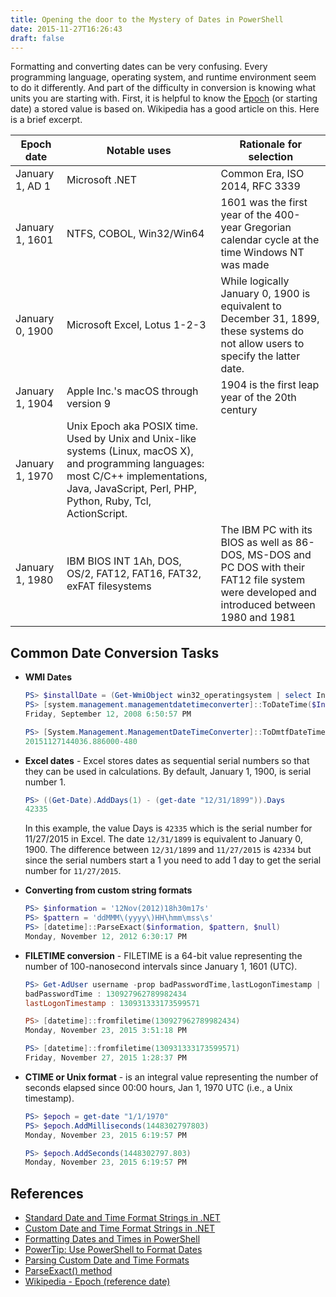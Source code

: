 ```yaml
---
title: Opening the door to the Mystery of Dates in PowerShell
date: 2015-11-27T16:26:43
draft: false
---
```

Formatting and converting dates can be very confusing. Every programming language, operating system,
and runtime environment seem to do it differently. And part of the difficulty in conversion is
knowing what units you are starting with. First, it is helpful to know the [Epoch][07] (or starting
date) a stored value is based on. Wikipedia has a good article on this. Here is a brief excerpt.

| Epoch date      | Notable uses                                                                                                                                                                                          | Rationale for selection                                                                                                                        |
|-----------------|-------------------------------------------------------------------------------------------------------------------------------------------------------------------------------------------------------|------------------------------------------------------------------------------------------------------------------------------------------------|
| January 1, AD 1 | Microsoft .NET                                                                                                                                                                                        | Common Era, ISO 2014, RFC 3339                                                                                                                 |
| January 1, 1601 | NTFS, COBOL, Win32/Win64                                                                                                                                                                              | 1601 was the first year of the 400-year Gregorian calendar cycle at the time Windows NT was made                                               |
| January 0, 1900 | Microsoft Excel, Lotus 1-2-3                                                                                                                                                                          | While logically January 0, 1900 is equivalent to December 31, 1899, these systems do not allow users to specify the latter date.               |
| January 1, 1904 | Apple Inc.'s macOS through version 9                                                                                                                                                                 | 1904 is the first leap year of the 20th century                                                                                                |
| January 1, 1970 | Unix Epoch aka POSIX time. Used by Unix and Unix-like systems (Linux, macOS X), and programming languages: most C/C++ implementations, Java, JavaScript, Perl, PHP, Python, Ruby, Tcl, ActionScript. |                                                                                                                                                |
| January 1, 1980 | IBM BIOS INT 1Ah, DOS, OS/2, FAT12, FAT16, FAT32, exFAT filesystems                                                                                                                                   | The IBM PC with its BIOS as well as 86-DOS, MS-DOS and PC DOS with their FAT12 file system were developed and introduced between 1980 and 1981 |

## **Common Date Conversion Tasks**

- **WMI Dates**

  ```powershell
  PS> $installDate = (Get-WmiObject win32_operatingsystem | select Installdate ).InstallDate
  PS> [system.management.managementdatetimeconverter]::ToDateTime($InstallDate)
  Friday, September 12, 2008 6:50:57 PM

  PS> [System.Management.ManagementDateTimeConverter]::ToDmtfDateTime($(get-date))
  20151127144036.886000-480
  ```

- **Excel dates** - Excel stores dates as sequential serial numbers so that they can be used in
  calculations. By default, January 1, 1900, is serial number 1.

  ```powershell
  PS> ((Get-Date).AddDays(1) - (get-date "12/31/1899")).Days
  42335
  ```

  In this example, the value Days is `42335` which is the serial number for 11/27/2015 in Excel. The
  date `12/31/1899` is equivalent to January 0, 1900. The difference between `12/31/1899` and
  `11/27/2015` is `42334` but since the serial numbers start a 1 you need to add 1 day to get the
  serial number for `11/27/2015`.

- **Converting from custom string formats**

  ```powershell
  PS> $information = '12Nov(2012)18h30m17s'
  PS> $pattern = 'ddMMM\(yyyy\)HH\hmm\mss\s'
  PS> [datetime]::ParseExact($information, $pattern, $null)
  Monday, November 12, 2012 6:30:17 PM
  ```

- **FILETIME conversion** - FILETIME is a 64-bit value representing the number of 100-nanosecond
  intervals since January 1, 1601 (UTC).

  ```powershell
  PS> Get-AdUser username -prop badPasswordTime,lastLogonTimestamp | select badPasswordTime, lastLogonTimestamp
  badPasswordTime : 130927962789982434
  lastLogonTimestamp : 130931333173599571

  PS> [datetime]::fromfiletime(130927962789982434)
  Monday, November 23, 2015 3:51:18 PM

  PS> [datetime]::fromfiletime(130931333173599571)
  Friday, November 27, 2015 1:28:37 PM
  ```

- **CTIME or Unix format** - is an integral value representing the number of seconds elapsed since
  00:00 hours, Jan 1, 1970 UTC (i.e., a Unix timestamp).

  ```powershell
  PS> $epoch = get-date "1/1/1970"
  PS> $epoch.AddMilliseconds(1448302797803)
  Monday, November 23, 2015 6:19:57 PM

  PS> $epoch.AddSeconds(1448302797.803)
  Monday, November 23, 2015 6:19:57 PM
  ```

## References

- [Standard Date and Time Format Strings in .NET][04]
- [Custom Date and Time Format Strings in .NET][03]
- [Formatting Dates and Times in PowerShell][05]
- [PowerTip: Use PowerShell to Format Dates][02]
- [Parsing Custom Date and Time Formats][01]
- [ParseExact() method][06]
- [Wikipedia - Epoch (reference date)][07]

<!-- link references -->
[01]: http://community.idera.com/powershell/powertips/b/tips/posts/parsing-custom-date-and-time-formats
[02]: https://devblogs.microsoft.com/scripting/powertip-use-powershell-to-format-dates/
[03]: https://docs.microsoft.com/dotnet/standard/base-types/custom-date-and-time-format-strings
[04]: https://docs.microsoft.com/dotnet/standard/base-types/standard-date-and-time-format-strings
[05]: https://docs.microsoft.com/previous-versions/windows/it-pro/windows-powershell-1.0/ee692801(v=technet.10)
[06]: https://learn.microsoft.com/dotnet/api/system.datetime.parseexact?view=net-8.0#overloads
[07]: https://wikipedia.org/wiki/Epoch_(reference_date)
